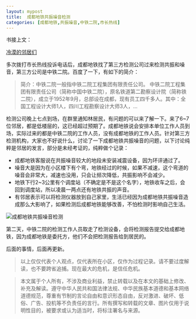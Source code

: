```yaml
---
layout: mypost
title:  成都地铁共振噪音检测
categories: [成都地铁,共振噪音,中铁二院,市长热线]
---
```


书接上文：

[冷漠的邻居们](https://www.zahui.top/posts/2023/03/14/cold-neighbor.html)

多次拨打市长热线投诉电话后，成都地铁找了第三方检测公司过来检测共振和噪音，第三方公司是中铁二院。百度了一下，有如下的简介：

> 简介：中铁二院一般指中铁二院工程集团有限责任公司。 中铁二院工程集团有限责任公司（简称中国中铁二院），原名铁道第二勘察设计院（简称铁二院），成立于1952年9月，总部设在成都，现有员工四千多人。其中：全国工程设计大师1人，四川工程勘察设计大师3人，...

检测公司晚上七点到场，在群里通知林居民，有问题的可以来了解一下。来了6~7位邻居，都是低楼层的，这已经超过预期了。成都地铁说会安排本单位工作人员到场，实际过来的都是中铁二院的工作人员，没有成都地铁的工作人员。针对第三方检测机构，大家也不好说什么，讨论了一下成都地铁共振噪音的问题，以下讨论纯粹是邻居的发言，部分是未经考证的，纯粹做个记录：

- 成都地铁客服说在共振噪音较大的地段未安装减震设备，因为环评通过了。
- 噪音大是因为在小区楼下有个弯，地铁经过的时候，如果不减速，这个弯道的噪音会非常大，减速也没用，只会让频次降低，共振影响不会减少。
- 地铁下行2~3公里有个调度站（不确定是不是这个名字），地铁收车之后，会回到调度站，所以凌晨一两点还有地铁共振的声音。
- 有邻居表示可以将检测仪器放到自己家里，生活已经因为成都地铁共振噪音造成那么大影响了，如果检测后成都地铁能够改善，不怕检测时影响自己生活。

![成都地铁共振噪音检测](https://www.wuyeso.com/zb_users/upload/2023/03/202303231679546059582513.jpg)

第二天，中铁二院的检测工作人员取走了检测设备，会将检测报告提交给成都地铁，因为成都地铁是委托方，他们不会把检测报告给到居民的。

后面的事情，后面再更新。

> 以上仅仅代表个人观点，仅代表所在小区，仅作为过程记录。请不要过度解读，也不要跨省追捕。现在最大的危机，是信任危机。

> 本文属于个人所有，不涉及商业利益，禁止转载以及在本文的基础上修改、补充及解读。遵守中华人民共和国法律法规、中华民族基本道德和基本网络道德规范，尊重有节制的言论自由和意识形态自由，反对激进、破坏、低俗、广告、投机等不负责任的言行。所有撰写和转载的文章、图片仅用于说明性目的，被要求或认为适当时，将标注署名与来源。